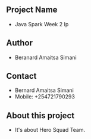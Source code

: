 ## Project Name
- Java Spark Week 2 Ip

## Author
- Beranard Amaitsa Simani

## Contact
- Bernard Amaitsa Simani
- Mobile: +254721790293

## About this project
- It's about Hero Squad Team.